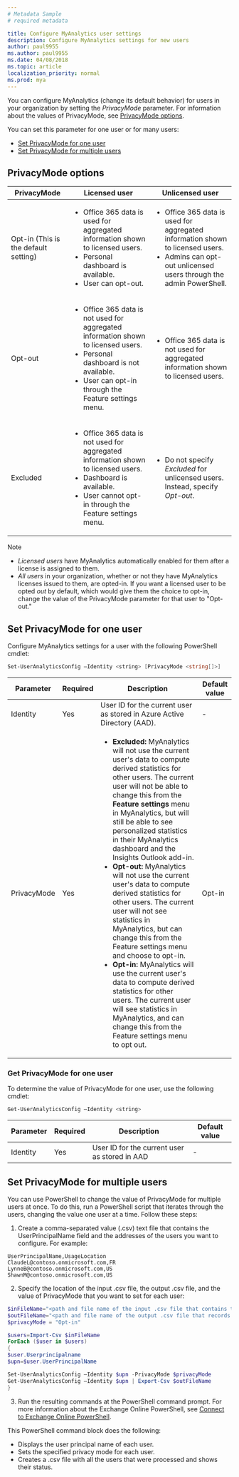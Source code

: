```yaml
---
# Metadata Sample
# required metadata

title: Configure MyAnalytics user settings
description: Configure MyAnalytics settings for new users
author: paul9955
ms.author: paul9955
ms.date: 04/08/2018
ms.topic: article
localization_priority: normal 
ms.prod: mya
---
```


You can configure MyAnalytics (change its default behavior) for users in your organization by setting the *PrivacyMode* parameter. For information about the values of PrivacyMode, see [PrivacyMode options](#privacymode-options).

You can set this parameter for one user or for many users:  

 * [Set PrivacyMode for one user](#set-privacymode-for-one-user)
 * [Set PrivacyMode for multiple users](#set-privacymode-for-multiple-users)

## PrivacyMode options

PrivacyMode   | Licensed user  | Unlicensed user
------------- | -------------  | ---------------
Opt-in (This is the default setting)        | <ul><li>Office 365 data is used for aggregated information shown to licensed users.</li><li>Personal dashboard is available.</li><li>User can opt-out.</li></ul>  | <ul><li>Office 365 data is used for aggregated information shown to licensed users.</li><li>Admins can opt-out unlicensed users through the admin PowerShell. </li></ul>  
Opt-out    | <ul><li>Office 365 data is not used for aggregated information shown to licensed users.</li><li> Personal dashboard is not available.</li><li>User can opt-in through the Feature settings menu.</li></ul>   |  <ul><li> Office 365 data is not used for aggregated information shown to licensed users.</li></ul>
Excluded   |<ul><li> Office 365 data is not used for aggregated information shown to licensed users.</li><li>Dashboard is available.</li><li>User cannot opt-in through the Feature settings menu.</li></ul>  |<ul><li> Do not specify _Excluded_ for unlicensed users. Instead, specify _Opt-out_.</li></ul>

> [!Note]  
> * _Licensed users_ have MyAnalytics automatically enabled for them after a license is assigned to them. 
> * _All users_ in your organization, whether or not they have MyAnalytics licenses issued to them, are opted-in. If you want a licensed user to be opted _out_ by default, which would give them the choice to opt-in, change the value of the PrivacyMode parameter for that user to "Opt-out." 

## Set PrivacyMode for one user 
Configure MyAnalytics settings for a user with the following PowerShell cmdlet:

```powershell
Set-UserAnalyticsConfig –Identity <string> [PrivacyMode <string[]>]
```

Parameter   |   Required   |   Description   | Default value
----------  |  ----------  |  -------------- | -------------
Identity   |   Yes   | User ID for the current user as stored in Azure Active Directory (AAD).   |   -
PrivacyMode   |   Yes   | <ul><li>__Excluded:__ MyAnalytics will not use the current user's data to compute derived statistics for other users. The current user will not be able to change this from the **Feature settings** menu in MyAnalytics, but will still be able to see personalized statistics in their MyAnalytics dashboard and the Insights Outlook add-in.</li><li>__Opt-out:__ MyAnalytics will not use the current user's data to compute derived statistics for other users. The current user will not see statistics in MyAnalytics, but can change this from the Feature settings menu and choose to opt-in.</li><li>__Opt-in:__ MyAnalytics will use the current user's data to compute derived statistics for other users. The current user will see statistics in MyAnalytics, and can change this from the Feature settings menu to opt out.</li></ul>|  Opt-in
  
### Get PrivacyMode for one user

To determine the value of PrivacyMode for one user, use the following cmdlet:

```powershell
Get-UserAnalyticsConfig –Identity <string>
```

Parameter   |   Required   |    Description    |   Default value
----------- | ------------ |  ---------------  | ---------------
Identity    |  Yes         |    User ID for the current user as stored in AAD  | - 

## Set PrivacyMode for multiple users

You can use PowerShell to change the value of PrivacyMode for multiple users at once. To do this, run a PowerShell script that iterates through the users, changing the value one user at a time. Follow these steps:

1. Create a comma-separated value (.csv) text file that contains the UserPrincipalName field and the addresses of the users you want to configure. For example:

```
UserPrincipalName,UsageLocation
ClaudeL@contoso.onmicrosoft.com,FR
LynneB@contoso.onmicrosoft.com,US
ShawnM@contoso.onmicrosoft.com,US
```

2. Specify the location of the input .csv file, the output .csv file, and the value of PrivacyMode that you want to set for each user:

```powershell
$inFileName="<path and file name of the input .csv file that contains the users, example: C:\admin\Users2License..csv>"
$outFileName="<path and file name of the output .csv file that records the results, example: C:\admin\Users2License-Done..csv>"
$privacyMode = "Opt-in"

$users=Import-Csv $inFileName
ForEach ($user in $users)
{
$user.Userprincipalname
$upn=$user.UserPrincipalName

Set-UserAnalyticsConfig –Identity $upn -PrivacyMode $privacyMode
Get-UserAnalyticsConfig –Identity $upn | Export-Csv $outFileName
}
```
3. Run the resulting commands at the PowerShell command prompt. For more information about the Exchange Online PowerShell, see [Connect to Exchange Online PowerShell](https://technet.microsoft.com/library/jj984289(v=exchg.160).aspx).

This PowerShell command block does the following:

 * Displays the user principal name of each user.
 * Sets the specified privacy mode for each user.
 * Creates a .csv file with all the users that were processed and shows their status.
